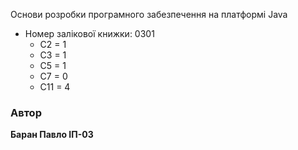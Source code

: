 Основи розробки програмного забезпечення на платформі Java

+ Номер залікової книжки: 0301
  - С2 = 1
  - С3 = 1
  - С5 = 1
  - С7 = 0
  - C11 = 4

### Автор
**Баран Павло ІП-03**